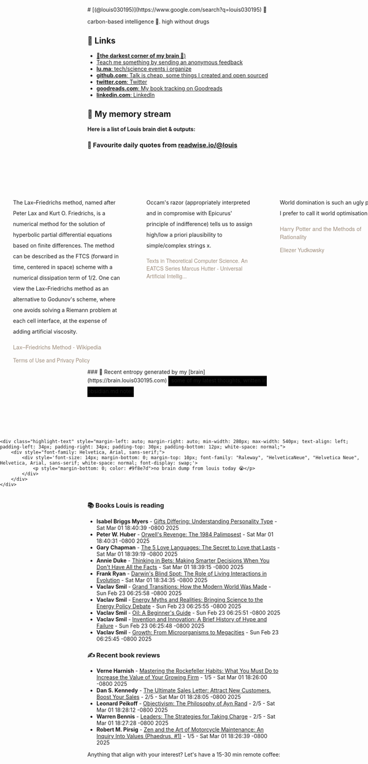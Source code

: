 <link rel="shortcut icon" href="/favicon.ico">
# [(@louis030195)](https://www.google.com/search?q=louis030195) 🤔

carbon-based intelligence 🐒. high without drugs

## 🔗 Links

- [**🌚the darkest corner of my brain 🧠**)](https://brain.louis030195.com)
- [Teach me something by sending an anonymous feedback](https://www.admonymous.co/louis030195)
- [**lu.ma**: tech/science events i organize](https://lu.ma/u/louis030195/events?past=1)
- [**github.com**: Talk is cheap, some things I created and open sourced](https://github.com/louis030195)
- [**twitter.com**: Twitter](https://twitter.com/@louis030195)
- [**goodreads.com**: My book tracking on Goodreads](https://www.goodreads.com/user/show/103091881-louis-beaumont)
- [**linkedin.com**: LinkedIn](https://www.linkedin.com/in/louis030195)

## 🌊 My memory stream

**Here is a list of Louis brain diet & outputs:**

### 👋 Favourite daily quotes from [readwise.io/@louis](https://readwise.io/@louis)
<div class="some-highlights" style="display: flex;
  margin-left: -50vw;
  left: 50%;
  overflow-x: scroll;
  width: 100vw;
  position: relative; margin-top: 6rem;">
<div class="highlight-text" style="margin-left: auto; margin-right: auto; min-width: 280px; max-width: 540px; text-align: left; padding-left: 34px; padding-right: 34px; padding-top: 30px; padding-bottom: 12px; white-space: normal;">
<span style="background-color: transparent; line-height: 2; padding-bottom: 7px; padding-top: 3px; font-size: 14px; white-space: normal;">
          The Lax–Friedrichs method, named after Peter Lax and Kurt O. Friedrichs, is a numerical method for the solution of hyperbolic partial differential equations based on finite differences. The method can be described as the FTCS (forward in time, centered in space) scheme with a numerical dissipation term of 1/2. One can view the Lax–Friedrichs method as an alternative to Godunov's scheme, where one avoids solving a Riemann problem at each cell interface, at the expense of adding artificial viscosity.
        </span>
<div style="font-family: Helvetica, Arial, sans-serif;">
<div style='font-size: 14px; margin-bottom: 0; margin-top: 10px; font-family: "Raleway", "HelveticaNeue", "Helvetica Neue", Helvetica, Arial, sans-serif; white-space: normal; font-display: swap;'>
<p style="margin-bottom: 0; font-size: 15px; margin-bottom: 2px; color: #9f8e7d">Lax–Friedrichs Method - Wikipedia</p>
<p style="margin-bottom: 0; color: #9f8e7d">Terms of Use and Privacy Policy</p>
</div>
</div>
</div>
<div class="highlight-text" style="margin-left: auto; margin-right: auto; min-width: 280px; max-width: 540px; text-align: left; padding-left: 34px; padding-right: 34px; padding-top: 30px; padding-bottom: 12px; white-space: normal;">
<span style="background-color: transparent; line-height: 2; padding-bottom: 7px; padding-top: 3px; font-size: 14px; white-space: normal;">
          Occam's razor (appropriately interpreted and in compromise with Epicurus' principle of indifference) tells us to assign high/low a priori plausibility to simple/complex strings x.
        </span>
<div style="font-family: Helvetica, Arial, sans-serif;">
<div style='font-size: 14px; margin-bottom: 0; margin-top: 10px; font-family: "Raleway", "HelveticaNeue", "Helvetica Neue", Helvetica, Arial, sans-serif; white-space: normal; font-display: swap;'>
<p style="margin-bottom: 0; font-size: 15px; margin-bottom: 2px; color: #9f8e7d"></p>
<p style="margin-bottom: 0; color: #9f8e7d">Texts in Theoretical Computer Science. An EATCS Series Marcus Hutter - Universal Artificial Intellig...</p>
</div>
</div>
</div>
<div class="highlight-text" style="margin-left: auto; margin-right: auto; min-width: 280px; max-width: 540px; text-align: left; padding-left: 34px; padding-right: 34px; padding-top: 30px; padding-bottom: 12px; white-space: normal;">
<span style="background-color: transparent; line-height: 2; padding-bottom: 7px; padding-top: 3px; font-size: 14px; white-space: normal;">
          World domination is such an ugly phrase. I prefer to call it world optimisation.
        </span>
<div style="font-family: Helvetica, Arial, sans-serif;">
<div style='font-size: 14px; margin-bottom: 0; margin-top: 10px; font-family: "Raleway", "HelveticaNeue", "Helvetica Neue", Helvetica, Arial, sans-serif; white-space: normal; font-display: swap;'>
<p style="margin-bottom: 0; font-size: 15px; margin-bottom: 2px; color: #9f8e7d">Harry Potter and the Methods of Rationality</p>
<p style="margin-bottom: 0; color: #9f8e7d">Eliezer Yudkowsky</p>
</div>
</div>
</div>
</div>
### 🧠 Recent entropy generated by my [brain](https://brain.louis030195.com)
<span style="background-color: #000000; line-height: 2; padding-bottom: 7px; padding-top: 3px; font-size: 14px; white-space: normal;">
    ℹ️ some of my latest thoughts, written in obsidian.md notes
</span>
<div class="some-highlights" style="display: flex;
    margin-left: -50vw;
    left: 50%;
    overflow-x: scroll;
    width: 100vw;
    position: relative; margin-top: 6rem;">
    
    <div class="highlight-text" style="margin-left: auto; margin-right: auto; min-width: 280px; max-width: 540px; text-align: left; padding-left: 34px; padding-right: 34px; padding-top: 30px; padding-bottom: 12px; white-space: normal;">
        <div style="font-family: Helvetica, Arial, sans-serif;">
            <div style='font-size: 14px; margin-bottom: 0; margin-top: 10px; font-family: "Raleway", "HelveticaNeue", "Helvetica Neue", Helvetica, Arial, sans-serif; white-space: normal; font-display: swap;'>
                <p style="margin-bottom: 0; color: #9f8e7d">no brain dump from louis today 😭</p>
            </div>
        </div>
    </div>
    
</div>


### 📚 Books Louis is reading

-   **Isabel Briggs Myers**  - [Gifts Differing: Understanding Personality Type](https://www.goodreads.com/book/show/49187.Gifts_Differing) - Sat Mar 01 18:40:39 -0800 2025
-   **Peter W. Huber**  - [Orwell&#39;s Revenge: The 1984 Palimpsest](https://www.goodreads.com/book/show/1099656.Orwell_s_Revenge) - Sat Mar 01 18:40:31 -0800 2025
-   **Gary Chapman**  - [The 5 Love Languages: The Secret to Love that Lasts](https://www.goodreads.com/book/show/23878688-the-5-love-languages) - Sat Mar 01 18:39:19 -0800 2025
-   **Annie Duke**  - [Thinking in Bets: Making Smarter Decisions When You Don&#39;t Have All the Facts](https://www.goodreads.com/book/show/35957157-thinking-in-bets) - Sat Mar 01 18:39:15 -0800 2025
-   **Frank   Ryan**  - [Darwin&#39;s Blind Spot: The Role of Living Interactions in Evolution](https://www.goodreads.com/book/show/26091543-darwin-s-blind-spot) - Sat Mar 01 18:34:35 -0800 2025
-   **Vaclav Smil**  - [Grand Transitions: How the Modern World Was Made](https://www.goodreads.com/book/show/54811336-grand-transitions) - Sun Feb 23 06:25:58 -0800 2025
-   **Vaclav Smil**  - [Energy Myths and Realities: Bringing Science to the Energy Policy Debate](https://www.goodreads.com/book/show/8793836-energy-myths-and-realities) - Sun Feb 23 06:25:55 -0800 2025
-   **Vaclav Smil**  - [Oil: A Beginner&#39;s Guide](https://www.goodreads.com/book/show/3387138-oil) - Sun Feb 23 06:25:51 -0800 2025
-   **Vaclav Smil**  - [Invention and Innovation: A Brief History of Hype and Failure](https://www.goodreads.com/book/show/61102803-invention-and-innovation) - Sun Feb 23 06:25:48 -0800 2025
-   **Vaclav Smil**  - [Growth: From Microorganisms to Megacities](https://www.goodreads.com/book/show/44512537-growth) - Sun Feb 23 06:25:45 -0800 2025

### ✍ Recent book reviews

-   **Verne Harnish**  - [Mastering the Rockefeller Habits: What You Must Do to Increase the Value of Your Growing Firm](https://www.goodreads.com/book/show/16120.Mastering_the_Rockefeller_Habits) - 1/5 - Sat Mar 01 18:26:00 -0800 2025
-   **Dan S. Kennedy**  - [The Ultimate Sales Letter: Attract New Customers. Boost Your Sales](https://www.goodreads.com/book/show/112466.The_Ultimate_Sales_Letter) - 2/5 - Sat Mar 01 18:28:05 -0800 2025
-   **Leonard Peikoff**  - [Objectivism: The Philosophy of Ayn Rand](https://www.goodreads.com/book/show/99951.Objectivism) - 2/5 - Sat Mar 01 18:28:12 -0800 2025
-   **Warren Bennis**  - [Leaders: The Strategies for Taking Charge](https://www.goodreads.com/book/show/355023.Leaders) - 2/5 - Sat Mar 01 18:27:28 -0800 2025
-   **Robert M. Pirsig**  - [Zen and the Art of Motorcycle Maintenance: An Inquiry Into Values (Phaedrus, #1)](https://www.goodreads.com/book/show/629.Zen_and_the_Art_of_Motorcycle_Maintenance) - 1/5 - Sat Mar 01 18:26:39 -0800 2025

Anything that align with your interest? Let's have a 15-30 min remote coffee:


<div style="width:100%;height:100%;overflow:scroll" id="my-cal-inline"></div>
<script type="text/javascript">
  (function (C, A, L) { let p = function (a, ar) { a.q.push(ar); }; let d = C.document; C.Cal = C.Cal || function () { let cal = C.Cal; let ar = arguments; if (!cal.loaded) { cal.ns = {}; cal.q = cal.q || []; d.head.appendChild(d.createElement("script")).src = A; cal.loaded = true; } if (ar[0] === L) { const api = function () { p(api, arguments); }; const namespace = ar[1]; api.q = api.q || []; typeof namespace === "string" ? (cal.ns[namespace] = api) && p(api, ar) : p(cal, ar); return; } p(cal, ar); }; })(window, "https://app.cal.com/embed/embed.js", "init");
Cal("init", "cof", {origin:"https://cal.com"});

  Cal.ns.cof("inline", {
	elementOrSelector:"#my-cal-inline",
	calLink: "louis030195/cof",
	layout: "month_view"
  });
  
  Cal.ns.cof("ui", {"styles":{"branding":{"brandColor":"#000000"}},"hideEventTypeDetails":false,"layout":"month_view"});
  </script>
  
